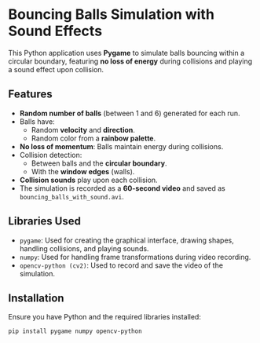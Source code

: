# Bouncing Balls Simulation with Sound Effects

This Python application uses **Pygame** to simulate balls bouncing within a circular boundary, featuring **no loss of energy** during collisions and playing a sound effect upon collision.

## Features

- **Random number of balls** (between 1 and 6) generated for each run.
- Balls have:
  - Random **velocity** and **direction**.
  - Random color from a **rainbow palette**.
- **No loss of momentum**: Balls maintain energy during collisions.
- Collision detection:
  - Between balls and the **circular boundary**.
  - With the **window edges** (walls).
- **Collision sounds** play upon each collision.
- The simulation is recorded as a **60-second video** and saved as `bouncing_balls_with_sound.avi`.

## Libraries Used

- `pygame`: Used for creating the graphical interface, drawing shapes, handling collisions, and playing sounds.
- `numpy`: Used for handling frame transformations during video recording.
- `opencv-python (cv2)`: Used to record and save the video of the simulation.

## Installation

Ensure you have Python and the required libraries installed:

```bash
pip install pygame numpy opencv-python
```